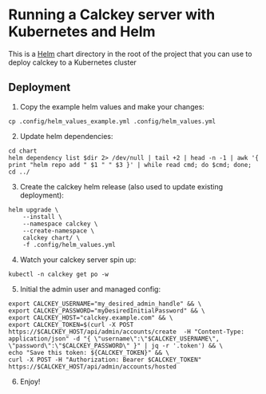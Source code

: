 # Running a Calckey server with Kubernetes and Helm

This is a [Helm](https://helm.sh/) chart directory in the root of the project
that you can use to deploy calckey to a Kubernetes cluster

## Deployment

1. Copy the example helm values and make your changes:
```shell
cp .config/helm_values_example.yml .config/helm_values.yml
```

2. Update helm dependencies:
```shell
cd chart
helm dependency list $dir 2> /dev/null | tail +2 | head -n -1 | awk '{ print "helm repo add " $1 " " $3 }' | while read cmd; do $cmd; done;
cd ../
```

3. Create the calckey helm release (also used to update existing deployment):
```shell
helm upgrade \
    --install \
    --namespace calckey \
    --create-namespace \
    calckey chart/ \
    -f .config/helm_values.yml
```

4. Watch your calckey server spin up:
```shell
kubectl -n calckey get po -w
```

5. Initial the admin user and managed config:
```shell
export CALCKEY_USERNAME="my_desired_admin_handle" && \
export CALCKEY_PASSWORD="myDesiredInitialPassword" && \
export CALCKEY_HOST="calckey.example.com" && \
export CALCKEY_TOKEN=$(curl -X POST https://$CALCKEY_HOST/api/admin/accounts/create  -H "Content-Type: application/json" -d "{ \"username\":\"$CALCKEY_USERNAME\", \"password\":\"$CALCKEY_PASSWORD\" }" | jq -r '.token') && \
echo "Save this token: ${CALCKEY_TOKEN}" && \
curl -X POST -H "Authorization: Bearer $CALCKEY_TOKEN" https://$CALCKEY_HOST/api/admin/accounts/hosted
```

6. Enjoy!
